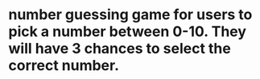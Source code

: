 # number guessing game for users to pick a number between 0-10. They will have 3 chances to select the correct number.
